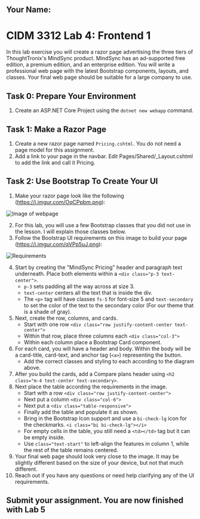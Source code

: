 ## Your Name:

# CIDM 3312 Lab 4: Frontend 1

In this lab exercise you will create a razor page advertising the three tiers of ThoughtTronix's MindSync product. MindSync has an ad-supported free edition, a premium edition, and an enterprise edition. You will write a professional web page with the latest Bootstrap components, layouts, and classes. Your final web page should be suitable for a large company to use.

## Task 0: Prepare Your Environment

1. Create an ASP.NET Core Project using the `dotnet new webapp` command.

## Task 1: Make a Razor Page

1. Create a new razor page named `Pricing.cshtml`. You do not need a page model for this assignment.
2. Add a link to your page in the navbar. Edit Pages/Shared/_Layout.cshtml to add the link and call it Pricing.

## Task 2: Use Bootstrap To Create Your UI
1. Make your razor page look like the following (https://i.imgur.com/OqCPpbm.png):

![Image of webpage](https://i.imgur.com/OqCPpbm.png)

2. For this lab, you will use a few Bootstrap classes that you did not use in the lesson. I will explain those classes below.
3. Follow the Bootstrap UI requirements on this image to build your page (https://i.imgur.com/qVPp5uJ.png):

![Requirements](https://i.imgur.com/qVPp5uJ.png)

4. Start by creating the "MindSync Pricing" header and paragraph text underneath. Place both elements within a `<div class="p-3 text-center">`.
    - `p-3` sets padding all the way across at size 3.
    - `text-center` centers all the text that is inside the div.
    - The `<p>` tag will have classes `fs-5` for font-size 5 and `text-secondary` to set the color of the text to the secondary color (For our theme that is a shade of gray).
6. Next, create the row, columns, and cards.
    - Start with one row `<div class="row justify-content-center text-center">`
    - Within that row, place three columns each `<div class="col-3">`
    - Within each column place a Bootstrap Card component.
6. For each card, you will have a header and body. Within the body will be a card-title, card-text, and anchor tag (`<a>`) representing the button.
    - Add the correct classes and styling to each according to the diagram above.
7. After you build the cards, add a Compare plans header using `<h2 class="m-4 text-center text-secondary>`.
8. Next place the table according the requirements in the image.
    - Start with a row `<div class="row justify-content-center">`
    - Next put a column `<div class="col-6">`
    - Next put a `<div class="table-responsive">`
    - Finally add the table and populate it as shown.
    - Bring in the Bootstrap Icon support and use a `bi-check-lg` icon for the checkmarks. `<i class="bi bi-check-lg"></i>`
    - For empty cells in the table, you still need a `<td></td>` tag but it can be empty inside.
    - Use `class="text-start"` to left-align the features in column 1, while the rest of the table remains centered.
9. Your final web page should look very close to the image. It may be slightly different based on the size of your device, but not that much different.
10. Reach out if you have any questions or need help clarifying any of the UI requirements.
    
## Submit your assignment. You are now finished with Lab 5
